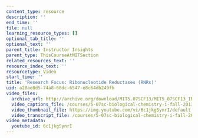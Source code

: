 ```yaml
---
content_type: resource
description: ''
end_time: ''
file: null
learning_resource_types: []
optional_tab_title: ''
optional_text: ''
parent_title: Instructor Insights
parent_type: ThisCourseAtMITSection
related_resources_text: ''
resource_index_text: ''
resourcetype: Video
start_time: ''
title: 'Research Focus: Ribonucleotide Reductases (RNRs)'
uid: a28ae8d5-74a8-68dc-6547-e8c64db249fb
video_files:
  archive_url: http://archive.org/download/MIT5.07SCF13/MIT5_07SCF13_INT_JOANNE_F_300k.mp4
  video_captions_file: /courses/5-07sc-biological-chemistry-i-fall-2013/396b838a17925a82a85c0ff933e7de5d_6c1jkgSynrI.vtt
  video_thumbnail_file: https://img.youtube.com/vi/6c1jkgSynrI/default.jpg
  video_transcript_file: /courses/5-07sc-biological-chemistry-i-fall-2013/1a969d3d2e280a6b59e2bdb4bd4c5493_6c1jkgSynrI.pdf
video_metadata:
  youtube_id: 6c1jkgSynrI
---
```

